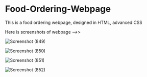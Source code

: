 # Food-Ordering-Webpage
This is a food ordering webpage, designed in HTML, advanced CSS

Here is screenshots of webpage -->>

![Screenshot (849)](https://user-images.githubusercontent.com/67193739/126266052-f9acc9b0-5309-45dd-be4d-5cee7e45c929.png)

![Screenshot (850)](https://user-images.githubusercontent.com/67193739/126266094-335c6664-38ea-4737-aefc-bc1f91b739da.png)

![Screenshot (851)](https://user-images.githubusercontent.com/67193739/126266105-4bcd95c6-9570-455a-a62f-19ad46a1ab36.png)

![Screenshot (852)](https://user-images.githubusercontent.com/67193739/126266114-50c5666b-671f-46d5-a191-f57e83708e37.png)


